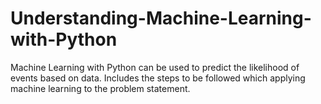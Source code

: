 # Understanding-Machine-Learning-with-Python
 Machine Learning with Python can be used to predict the likelihood of events based on data. Includes the steps to be followed which applying machine learning to the problem statement. 
